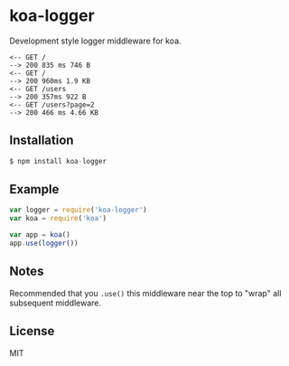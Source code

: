 
# koa-logger

Development style logger middleware for koa.

```
<-- GET /
--> 200 835 ms 746 B
<-- GET /
--> 200 960ms 1.9 KB
<-- GET /users
--> 200 357ms 922 B
<-- GET /users?page=2
--> 200 466 ms 4.66 KB
```

## Installation

```js
$ npm install koa-logger
```

## Example

```js
var logger = require('koa-logger')
var koa = require('koa')

var app = koa()
app.use(logger())
```

## Notes

  Recommended that you `.use()` this middleware near the top
  to "wrap" all subsequent middleware.

## License

MIT
